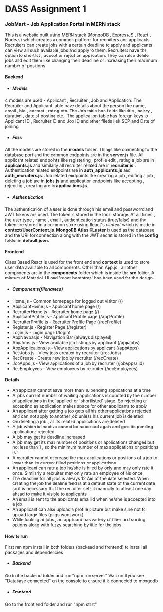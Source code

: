 # DASS Assignment 1 
### JobMart - Job Application Portal in MERN stack

This is a website built using MERN stack (MongoDB , ExpressJS , React , NodeJs) which creates a common platform for recruiters and applicants. Recruiters can create jobs with a certain deadline to apply and applicants can view all such available jobs and apply to them. Recruiters have the option to shortlist , accept or reject an application. They can also delete jobs and edit them like changing their deadline or increasing their maximum number of positions

#### Backend
- ##### Models
4 models are used - Applicant , Recruiter , Job and Application. The Recruiter and Applicant table have details about the person like name , email , bio , contact , rating etc. The Job table has fields like title , salary , duration , date of posting etc.. The application table has foreign keys to Applicant ID , Recruiter ID and Job ID and other fileds liek SOP and Date of joining. 

- ##### Files
All the models are stored in the **models** folder. Things like connecting to the database port and the common endpoints are in the **server.js** file.
All applicant related endpoints like registering , profile edit , rating a job are in **applicants.js** and similarly all recruiter related are in **recruiter.js** . Authentication related endpoints are in **auth_applicants.js** and **auth_recruiters.js**. Job related endpoints like creating a job , editing a job , deleting a job are in **jobs.js** and application endpoints like accepting , rejecting , creating are in **applications.js**. 

- ##### Authentication
The authentication of a user is done through his email and passworrd and JWT tokens are used. The token is stored in the local storage. At all times , the user type , name , email , authentication status (true/false) and the token are stored in a common store using React's *context* which is made in **context/UserContext.js**. 
**MongoDB Atlas CLuster** is used as the database and the URI for connection along with the JWT secret is stored in the **config** folder in **default.json**.

#### Frontend
Class Based React is used for the front end and **context** is used to store user data available to all components. Other than App.js , all other components are in the **components** folder which is inside the **src** folder. A mixture of Material-UI and 'react-bootstrap' has been used for the design. 

- ##### Components(filenames)
- Home.js - Common homepage for logged out visitor (/)
- ApplicantHome.js - Applicant home page (/)
- RecruiterHome.js - Recruiter home page (/)
- ApplicantProfile.js - Applicant Profile page (/appProfile)
- RecruiterProfile.js - Recruiter Profile Page (/recProfile)
- Register.js - Register Page (/register)
- Login.js - Login page (/login)
- AppNavbar.js - Navigation Bar (always displayed)
- AppJobs.js - View available job listings by applicant (/appJobs)
- AppApplications.js - View applications by applicant (/appApps)
- RecJobs.js - View jobs created by recruiter (/recJobs)
- RecCreate - Create new job by recruiter (/recCreate)
- JobApps.js - View applications of a job by recruiter (/jobApps/:id)
- RecEmployees - View employees by recruiter (/recEmployees)

#### Details
- An applcant cannot have more than 10 pending applications at a time
- A jobs current number of waiting applications is counted by the number of applications in the 'applied' or 'shortlisted' stage. So rejecting or accepting an application makes space for other applicants to apply
- An applicant after getting a job gets all his other applications rejected and can not apply to another job unless his current job is deleted
- On deleting a job , all its related applications are deleted
- A job which is inactive cannot be accessed again and gets its pending applications rejected
- A job may get its deadline increased
- A job may get its max number of positions or applications changed but not less than 1 , so the minimum number of max applications or positions is 1.
- A recruiter cannot decrease the max applications or positions of a job to lower than its current filled positions or applications
- An applicant can rate a job he/she is hired by only and may only rate it once. Similarly a recruiter may only rate an employee of his once
- The deadline for all jobs is always 12 Am of the date selected. When creating the job the dealine field is at a default state of the current date so it is necessary that the recruiter sets it manually to atleast one day ahead to make it visible to applicants
- An email is sent to the applicants email id when he/she is accepted into a job
- An applicant can also upload a profile picture but make sure not to upload large files (pngs wont work)
- While looking at jobs , an applicant has variety of filter and sorting options along with fuzzy searching by title for the jobs


#### How to run
First run npm install in both folders (backend and frontend) to install all packages and dependencies
- ##### Backend
Go in the backend folder and run "npm run server"
Wait until you see "Database connected" on the console to ensure it is connected to mongodb

- ##### Frontend
Go to the front end folder and run "npm start"




